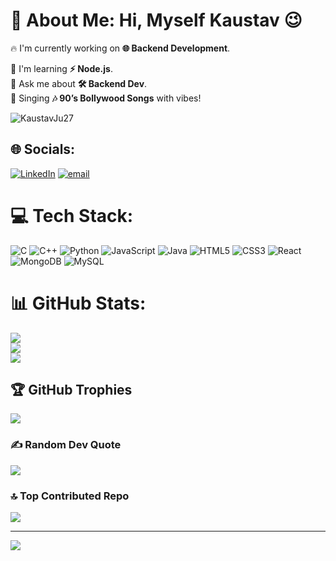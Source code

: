 # 💫 About Me: Hi, Myself **Kaustav** 😉  

🔥 I'm currently working on **🌐 Backend Development**.  

🚀 I'm learning **⚡ Node.js**.  
💬 Ask me about **🛠️ Backend Dev**.  
🎤 Singing **🎶 90’s Bollywood Songs** with vibes!  

<p align="left"> <img src="https://komarev.com/ghpvc/?username=KaustavJu27&label=Profile%20views&color=0e75b6&style=flat" alt="KaustavJu27" /> </p>

## 🌐 Socials:
[![LinkedIn](https://img.shields.io/badge/LinkedIn-%230077B5.svg?logo=linkedin&logoColor=white)](https://linkedin.com/in/kaustav-m0ndal2005) [![email](https://img.shields.io/badge/Email-D14836?logo=gmail&logoColor=white)](mailto:kaustav709@gmail.com) 

# 💻 Tech Stack:
![C](https://img.shields.io/badge/c-%2300599C.svg?style=plastic&logo=c&logoColor=white) ![C++](https://img.shields.io/badge/c++-%2300599C.svg?style=plastic&logo=c%2B%2B&logoColor=white) ![Python](https://img.shields.io/badge/python-3670A0?style=plastic&logo=python&logoColor=ffdd54) ![JavaScript](https://img.shields.io/badge/javascript-%23323330.svg?style=plastic&logo=javascript&logoColor=%23F7DF1E) ![Java](https://img.shields.io/badge/java-%23ED8B00.svg?style=plastic&logo=openjdk&logoColor=white) ![HTML5](https://img.shields.io/badge/html5-%23E34F26.svg?style=plastic&logo=html5&logoColor=white) ![CSS3](https://img.shields.io/badge/css3-%231572B6.svg?style=plastic&logo=css3&logoColor=white) ![React](https://img.shields.io/badge/react-%2320232a.svg?style=plastic&logo=react&logoColor=%2361DAFB) ![MongoDB](https://img.shields.io/badge/MongoDB-%234ea94b.svg?style=plastic&logo=mongodb&logoColor=white) ![MySQL](https://img.shields.io/badge/mysql-4479A1.svg?style=plastic&logo=mysql&logoColor=white)
# 📊 GitHub Stats:
![](https://github-readme-stats.vercel.app/api?username=KaustavJu27&theme=dark&hide_border=false&include_all_commits=false&count_private=false)<br/>
![](https://nirzak-streak-stats.vercel.app/?user=KaustavJu27&theme=dark&hide_border=false)<br/>
![](https://github-readme-stats.vercel.app/api/top-langs/?username=KaustavJu27&theme=dark&hide_border=false&include_all_commits=false&count_private=false&layout=compact)

## 🏆 GitHub Trophies
![](https://github-profile-trophy.vercel.app/?username=KaustavJu27&theme=radical&no-frame=false&no-bg=true&margin-w=4)

### ✍️ Random Dev Quote
![](https://quotes-github-readme.vercel.app/api?type=horizontal&theme=radical)

### 🔝 Top Contributed Repo
![](https://github-contributor-stats.vercel.app/api?username=KaustavJu27&limit=5&theme=dark&combine_all_yearly_contributions=true)

---
[![](https://visitcount.itsvg.in/api?id=KaustavJu27&icon=0&color=0)](https://visitcount.itsvg.in)

<!-- Proudly created with GPRM ( https://gprm.itsvg.in ) -->

